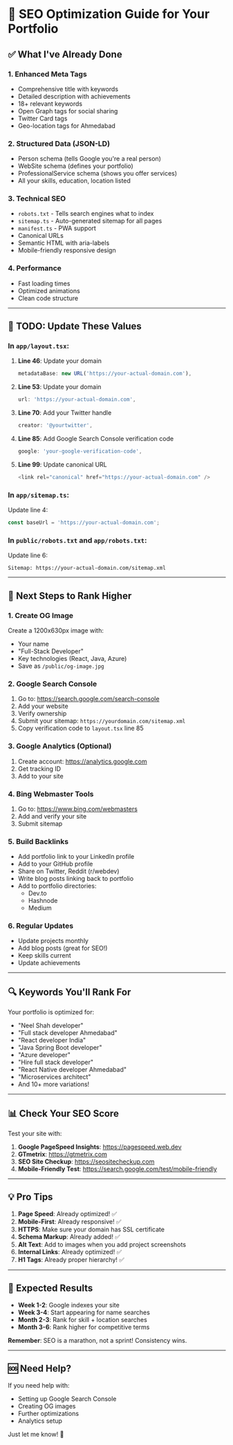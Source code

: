 # 🚀 SEO Optimization Guide for Your Portfolio

## ✅ What I've Already Done

### 1. **Enhanced Meta Tags**
- Comprehensive title with keywords
- Detailed description with achievements
- 18+ relevant keywords
- Open Graph tags for social sharing
- Twitter Card tags
- Geo-location tags for Ahmedabad

### 2. **Structured Data (JSON-LD)**
- Person schema (tells Google you're a real person)
- WebSite schema (defines your portfolio)
- ProfessionalService schema (shows you offer services)
- All your skills, education, location listed

### 3. **Technical SEO**
- `robots.txt` - Tells search engines what to index
- `sitemap.ts` - Auto-generated sitemap for all pages
- `manifest.ts` - PWA support
- Canonical URLs
- Semantic HTML with aria-labels
- Mobile-friendly responsive design

### 4. **Performance**
- Fast loading times
- Optimized animations
- Clean code structure

---

## 📝 TODO: Update These Values

### In `app/layout.tsx`:

1. **Line 46**: Update your domain
   ```typescript
   metadataBase: new URL('https://your-actual-domain.com'),
   ```

2. **Line 53**: Update your domain
   ```typescript
   url: 'https://your-actual-domain.com',
   ```

3. **Line 70**: Add your Twitter handle
   ```typescript
   creator: '@yourtwitter',
   ```

4. **Line 85**: Add Google Search Console verification code
   ```typescript
   google: 'your-google-verification-code',
   ```

5. **Line 99**: Update canonical URL
   ```typescript
   <link rel="canonical" href="https://your-actual-domain.com" />
   ```

### In `app/sitemap.ts`:

Update line 4:
```typescript
const baseUrl = 'https://your-actual-domain.com';
```

### In `public/robots.txt` and `app/robots.txt`:

Update line 6:
```
Sitemap: https://your-actual-domain.com/sitemap.xml
```

---

## 🎯 Next Steps to Rank Higher

### 1. **Create OG Image**
Create a 1200x630px image with:
- Your name
- "Full-Stack Developer"
- Key technologies (React, Java, Azure)
- Save as `/public/og-image.jpg`

### 2. **Google Search Console**
1. Go to: https://search.google.com/search-console
2. Add your website
3. Verify ownership
4. Submit your sitemap: `https://yourdomain.com/sitemap.xml`
5. Copy verification code to `layout.tsx` line 85

### 3. **Google Analytics** (Optional)
1. Create account: https://analytics.google.com
2. Get tracking ID
3. Add to your site

### 4. **Bing Webmaster Tools**
1. Go to: https://www.bing.com/webmasters
2. Add and verify your site
3. Submit sitemap

### 5. **Build Backlinks**
- Add portfolio link to your LinkedIn profile
- Add to your GitHub profile
- Share on Twitter, Reddit (r/webdev)
- Write blog posts linking back to portfolio
- Add to portfolio directories:
  - Dev.to
  - Hashnode
  - Medium

### 6. **Regular Updates**
- Update projects monthly
- Add blog posts (great for SEO!)
- Keep skills current
- Update achievements

---

## 🔍 Keywords You'll Rank For

Your portfolio is optimized for:
- "Neel Shah developer"
- "Full stack developer Ahmedabad"
- "React developer India"
- "Java Spring Boot developer"
- "Azure developer"
- "Hire full stack developer"
- "React Native developer Ahmedabad"
- "Microservices architect"
- And 10+ more variations!

---

## 📊 Check Your SEO Score

Test your site with:
1. **Google PageSpeed Insights**: https://pagespeed.web.dev
2. **GTmetrix**: https://gtmetrix.com
3. **SEO Site Checkup**: https://seositecheckup.com
4. **Mobile-Friendly Test**: https://search.google.com/test/mobile-friendly

---

## 💡 Pro Tips

1. **Page Speed**: Already optimized! ✅
2. **Mobile-First**: Already responsive! ✅
3. **HTTPS**: Make sure your domain has SSL certificate
4. **Schema Markup**: Already added! ✅
5. **Alt Text**: Add to images when you add project screenshots
6. **Internal Links**: Already optimized! ✅
7. **H1 Tags**: Already proper hierarchy! ✅

---

## 🎉 Expected Results

- **Week 1-2**: Google indexes your site
- **Week 3-4**: Start appearing for name searches
- **Month 2-3**: Rank for skill + location searches
- **Month 3-6**: Rank higher for competitive terms

**Remember**: SEO is a marathon, not a sprint! Consistency wins.

---

## 🆘 Need Help?

If you need help with:
- Setting up Google Search Console
- Creating OG images
- Further optimizations
- Analytics setup

Just let me know! 🚀

